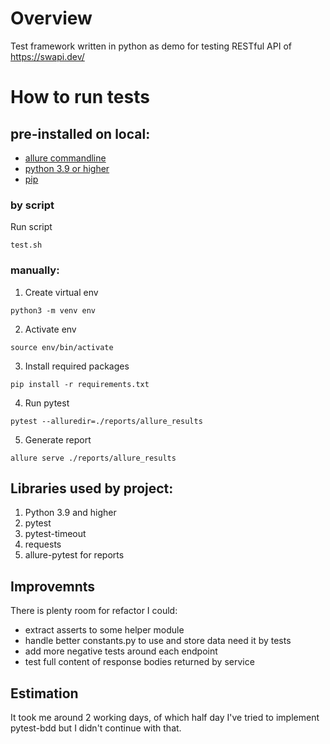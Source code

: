 # Overview

Test framework written in python as demo for testing RESTful API of https://swapi.dev/

# How to run tests

## pre-installed on local:

- [allure commandline](https://docs.qameta.io/allure-report/#_installing_a_commandline)
- [python 3.9 or higher](https://www.python.org/downloads/)
- [pip](https://pip.pypa.io/en/stable/installation/)

### by script

Run script

```
test.sh
```

### manually:

1. Create virtual env

```
python3 -m venv env
```

2. Activate env

```
source env/bin/activate
```

3. Install required packages

```
pip install -r requirements.txt
```

4. Run pytest

```
pytest --alluredir=./reports/allure_results
```

5. Generate report

```
allure serve ./reports/allure_results
```

## Libraries used by project:

1. Python 3.9 and higher
2. pytest
3. pytest-timeout
4. requests
5. allure-pytest for reports

## Improvemnts

There is plenty room for refactor I could:

- extract asserts to some helper module
- handle better constants.py to use and store data need it by tests
- add more negative tests around each endpoint
- test full content of response bodies returned by service

## Estimation

It took me around 2 working days, of which half day I've tried to implement pytest-bdd but I didn't continue with that.
